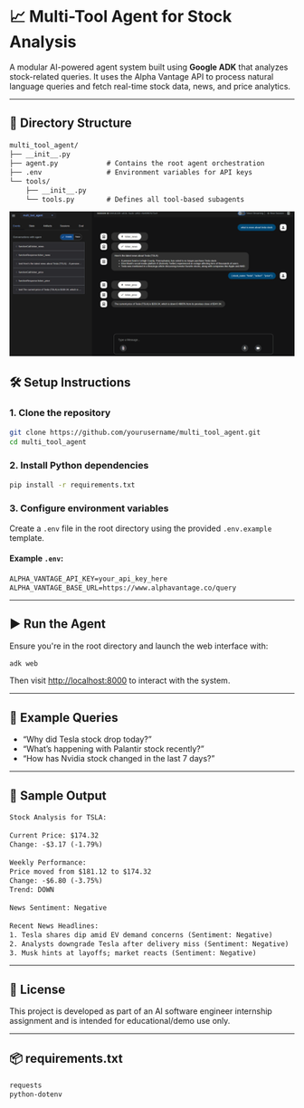 # 📈 Multi-Tool Agent for Stock Analysis

A modular AI-powered agent system built using **Google ADK** that analyzes stock-related queries. It uses the Alpha Vantage API to process natural language queries and fetch real-time stock data, news, and price analytics.


---

## 📁 Directory Structure

```
multi_tool_agent/
├── __init__.py
├── agent.py            # Contains the root agent orchestration
├── .env                # Environment variables for API keys
└── tools/
    ├── __init__.py
    └── tools.py        # Defines all tool-based subagents
```

![Sample Output Interface](sample.png)

## 🛠️ Setup Instructions

### 1. Clone the repository

```bash
git clone https://github.com/yourusername/multi_tool_agent.git
cd multi_tool_agent
```

### 2. Install Python dependencies

```bash
pip install -r requirements.txt
```

### 3. Configure environment variables

Create a `.env` file in the root directory using the provided `.env.example` template.

#### Example `.env`:

```
ALPHA_VANTAGE_API_KEY=your_api_key_here
ALPHA_VANTAGE_BASE_URL=https://www.alphavantage.co/query
```

---

## ▶️ Run the Agent

Ensure you're in the root directory and launch the web interface with:

```bash
adk web
```

Then visit [http://localhost:8000](http://localhost:8000) to interact with the system.

---

## 💬 Example Queries

- “Why did Tesla stock drop today?”
- “What’s happening with Palantir stock recently?”
- “How has Nvidia stock changed in the last 7 days?”

---

## 🧪 Sample Output

```
Stock Analysis for TSLA:

Current Price: $174.32
Change: -$3.17 (-1.79%)

Weekly Performance:
Price moved from $181.12 to $174.32
Change: -$6.80 (-3.75%)
Trend: DOWN

News Sentiment: Negative

Recent News Headlines:
1. Tesla shares dip amid EV demand concerns (Sentiment: Negative)
2. Analysts downgrade Tesla after delivery miss (Sentiment: Negative)
3. Musk hints at layoffs; market reacts (Sentiment: Negative)
```

---

## 📜 License

This project is developed as part of an AI software engineer internship assignment and is intended for educational/demo use only.

---

## 📦 requirements.txt

```
requests
python-dotenv
```
